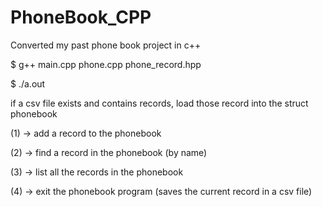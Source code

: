 # PhoneBook_CPP
Converted my past phone book project in c++


$ g++ main.cpp phone.cpp phone_record.hpp


$ ./a.out


if a csv file exists and contains records, load those record into the struct phonebook


(1) -> add a record to the phonebook

(2) -> find a record in the phonebook (by name)

(3) -> list all the records in the phonebook

(4) -> exit the phonebook program (saves the current record in a csv file)

